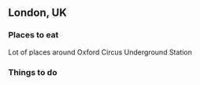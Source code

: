## London, UK


### Places to eat
Lot of places around Oxford Circus Underground Station


### Things to do
